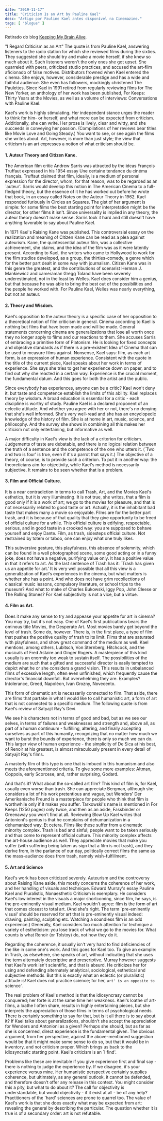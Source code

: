 ```yaml
---
date: "2019-11-17"
title: "Criticism Is an Art by Pauline Kael"
desc: "Artigo por Pauline Kael antes disponível na Cinemazine."
tags: [ "blogue" ]
---
```

Retirado do blog [Keeping My Brain Alive](http://keepingmybrainalive.blogspot.com/2006/09/criticism-as-art.html).

"I Regard Criticism as an Art"
The quote is from Pauline Kael, answering listeners to the radio station for which she reviewed films during the sixties. They suggested she should try and make a movie herself, if she knew so much about it. Such listeners weren't the only ones she got upset. She quarreled with peers, criticized studio practices, and accused the art-film aficionado of false motives. Distributors frowned when Kael entered the cinema. She enjoys, however, considerable prestige and has a wide and faithful audience. She even has followers, mockingly christened The Paulettes. Since Kael in 1991 retired from regularly reviewing films for The New Yorker, an anthology of her work has been published, For Keeps: Thirty Years at the Movies, as well as a volume of interviews: Conversations with Pauline Kael.

Kael's work is highly stimulating. Her independent stance urges the reader to think for him- or herself, and what more can be expected from criticism. Additionally, she can write. Her prose is lively, clear and witty, and she succeeds in conveying her passion. (Compilations of her reviews bear titles like Movie Love and Going Steady.) You want to see, or see again the films she writes about. Art, however, is more than just style; the view that criticism is an art expresses a notion of what criticism should be.

#### 1. Auteur Theory and Citizen Kane.

The American film critic Andrew Sarris was attracted by the ideas François Truffaut expressed in his 1954 essay Une certaine tendance du cinéma français. Truffaut claimed that film, ideally, is a medium of personal expression for the director, whom, for that reason, was to be regarded as an `auteur'. Sarris would develop this notion in The American Cinema to a full-fledged theory, but the essence of it he has worked out before he wrote that book, in an essay called Notes on the Auteur Theory in 1962. Kael responded furiously in Circles an Squares. The gist of her argument is simple: for some films the best starting point for interpretation might be the director, for other films it isn't. Since universality is implied in any theory, the auteur theory doesn't make sense. Sarris took it hard and still doesn't have anything favorable to say about Pauline Kael.

In 1971 Kael's Raising Kane was published. This controversial essay on the realization and meaning of Citizen Kane can be read as a plea against auteurism. Kane, the quintessential auteur film, was a collective achievement, she claims, and the idea of the film was as it were latently present. According to Kael, the writers who came to Hollywood to work for the film studios developed, as a group, the thirties-comedy, a genre which for the better part dealt in some way with journalism. Citizen Kane was in this genre the greatest, and the contributions of scenarist Herman J. Mankiewicz and cameraman Gregg Toland have been severely underestimated, not in the least by Welles. Kael does consider him a genius, but that because he was able to bring the best out of the possibilities and the people he worked with. For Pauline Kael, Welles was nearly everything, but not an auteur.

#### 2. Theory and Wisdom.

Kael's opposition to the auteur theory is a specific case of her opposition to a theoretical notion of film criticism in general. Cinema according to Kael is nothing but films that have been made and will be made. General statements concerning cinema are generalizations that lose all worth once they no longer apply to films and our reactions to them. She accuses Sarris of embracing a primitive form of Platonism. He is looking for fixed concepts and objective standards as if there is a pre-existent Idea of Cinema that can be used to measure films against. Nonsense, Kael says: film, as each art form, is an expression of human experience. Consistent with the quote in the title of the current piece, Kael speaks about her work in terms of experience. She says she tries to get her experience down on paper, and to find out why she reacted in a certain way. Experience is the crucial moment, the fundamental datum. And this goes for both the artist and the public.

Since everybody has experiences, anyone can be a critic? Kael won't deny it, but taste and competence establish the limits of this ability. Kael replaces theory by wisdom. A broad education is essential for a critic - each discipline is worthy of study. Pauline Kael is a declared proponent of an eclectic attitude. And whether you agree with her or not, there's no denying that she's well informed. She's very well-read and she has an encyclopedic knowledge of the history of film. She is at home in art, music, science, and philosophy. And the survey she shows in combining all this makes her criticism not only entertaining, but informative as well.

A major difficulty in Kael's view is the lack of a criterion for criticism. Judgements of taste are debatable, and there is no logical relation between the truth of a sentence and the competence of the one who utters it. (`Two and two is four' is true, even if it's a parrot that says it.) The objective of a theory, of course, is to provide such a criterion. To put it in another way: the theoreticians aim for objectivity, while Kael's method is necessarily subjective. It remains to be seen whether that is a problem.

#### 3. Film and Official Culture.

It is a near contradiction in terms to call Trash, Art, and the Movies Kael's esthetics, but it is very illuminating. It is not true, she writes, that a film is good only if it is a work of art; we go to the movies for pleasure, and that is not necessarily related to good taste or art. Actually, it is the inhabitant bad taste that makes many a movie so enjoyable. Films are for the better part trash, and it is because of that quality that they give opportunity to be freed of official culture for a while. This official culture is edifying, respectable, serious, and in good taste in a crooked way: you are supposed to behave yourself and enjoy Dante. Film, as trash, sidesteps official culture. Not restrained by totem or taboo, one can enjoy what one truly likes.

This subversive gesture, this playfulness, this absence of solemnity, which can be found in a well photographed scene, some good acting or in a funny joke, does not have a negative, purifying value only. It has a positive value in that it refers to art. As the last sentence of Trash has it: `Trash has given us an appetite for art.' It is very well possible that all this view is a generalization of Kael's experiences in the cinema, but what matters is whether she has a point. And who does not have grim recollections of classical music lessons, compulsory literature, or school trips to the museum? And what to make of Charles Bukowski, Iggy Pop, John Cleese or The Rolling Stones? For Kael subjectivity is not a vice, but a virtue.

#### 4. Film as Art.

Does it make any sense to try and appease your appetite for art in cinema? You may try, but it's not easy. One of Kael's first publications bears the ominous title Movies, the Desperate Art. Most movies barely get beyond the level of trash. Some do, however. There is, in the first place, a type of film that pushes the positive quality of trash to its limit. Films that are saturated with playfulness, and show great command of the medium as well. Kael mentions, among others, Lubitsch, Von Sternberg, Hitchcock, and the musicals of Fred Astaire and Ginger Rogers. A masterpiece of this kind usually is an enormity too weak to sustain itself. The possibilities of the medium are such that a gifted and successful director is easily tempted to depict what he or she considers a grand vision. This results in unbalanced films of excessive length, often even unfinished, which frequently cause the director's financial downfall. But overwhelming they are. Examples? Intolerance, Greed, Napoléon, Ivan Grozny, Novecento.

This form of cinematic art is necessarily connected to film. That aside, there are films that partake in what I would like to call humanistic art, a form of art that is not connected to a specific medium. The following quote is from Kael's review of Satyajit Ray's Devi.

We see his characters not in terms of good and bad, but as we see our selves, in terms of failures and weaknesses and strength and, above all, as part of a human continuum - fulfilling, altering, and finally accepting ourselves as part of this humanity, recognizing that no matter how much we want to burst the bounds of experience, there is only so much we can do. This larger view of human experience - the simplicity of De Sica at his best, of Renoir at his greatest, is almost miraculously present in every detail of Satyajit Ray's films.

A masterly film of this type is one that is imbued in this humanism and also meets the aforementioned criteria. To give some more examples: Altman, Coppola, early Scorcese, and, rather surprising, Godard.

And that's it? What about the so-called art film? This kind of film is, for Kael, usually even worse than trash. She can appreciate Bergman, although she considers a lot of his work pretentious and vague, but Wenders' Der Amerikanische Freund is a masterpiece for people who think that film is worthwhile only if it makes you suffer. Tarkowski's name is mentioned in For Keeps (1250 pages) only twice, and then as an aside, Fassbinder or Greenaway you won't find at all. Reviewing Blow Up Kael writes that Antonioni's genius is that he complains of dehumanization in a dehumanized way. Et cetera. Films like these suffer from a cinematic minority complex. Trash is bad and sinful; people want to be taken seriously and thus come to represent official culture. This minority complex affects the art-house audience as well. They appreciate movies that make you suffer (with suffering being taken as sign that a film is not trash), and they derive from, in the parlance of our day, politically correct films the same as the mass-audience does from trash, namely wish-fulfillment.

#### 5. Art and Science

Kael's work has been criticized severely. Auteurism and the controversy about Raising Kane aside, this mostly concerns the coherence of her work, and her handling of visuals and technique. Edward Murray's essay Pauline Kael and Pluralistic, Nonaesthetic Criticism is exemplary. He considers Kael's low interest in the visuals a major shortcoming, since film, he says, is the pre-eminently visual medium. Kael wouldn't agree: film is the form of art that comes closest to total art. (And she's right. The term `pre-eminently visual' should be reserved for art that is pre-eminently visual indeed: drawing, painting, sculpting etc. Watching a soundless film is an odd experience.) Generally, Kael considers too much attention for technique a variety of estheticism: you lose track of what we go to the movies for. What counts is what Renoir (or Tolstoy) do, not how they do it.

Regarding the coherence, it usually isn't very hard to find deficiencies of the like in some one's work. And this goes for Kael too. To give an example: in Trash, as elsewhere, she speaks of art, without indicating that she uses the term alternately descriptive and prescriptive. Murray however suggests that Kael's work isn't scientific, and that is absurd. He criticizes her for using and defending alternately analytical, sociological, esthetical and subjective methods. But this is exactly what an eclectic (or pluralistic) attitude is! Kael does not practice science; for her, `art' is an opposite to `science'.

The real problem of Kael's method is that the idiosyncrasy cannot be conquered; her forte is at the same time her weakness. Kael's loathe of art-films, a loathe I often share, results in highly entertaining pieces, but she interprets the appreciation of those films in terms of psychological needs. There is certainly something to say for that, but is it all there is to say about it? If Kael talks about generalizations, shouldn't she accept the appreciation for Wenders and Antonioni as a given? Perhaps she should, but as far as she is concerned, direct experience is the fundamental given. The obvious argument, from her perspective, against the above-mentioned suggestion would be that it might make some sense to do so, but that it would be in inventory, and not criticism proper. Which brings us back to the idiosyncratic starting point. Kael's criticism is an `I find'.

Problems like these are inevitable if you give experience first and final say - there is nothing to judge the experience by. If we disagree, it's your experience versus mine. Her humanistic perspective certainly supplies coherence, but ultimately, as any general outlook, it cannot be defended, and therefore doesn't offer any release in this context. You might consider this a pity, but what to do about it? The call for objectivity is understandable, but would objectivity - if it exist at all - be of any help? Practitioners of the `hard' sciences are prone to quarrel too. The value of Kael's work is that she does exactly what may be expected from art: revealing the general by describing the particular. The question whether it is true is of a secondary order: art is not refutable.
